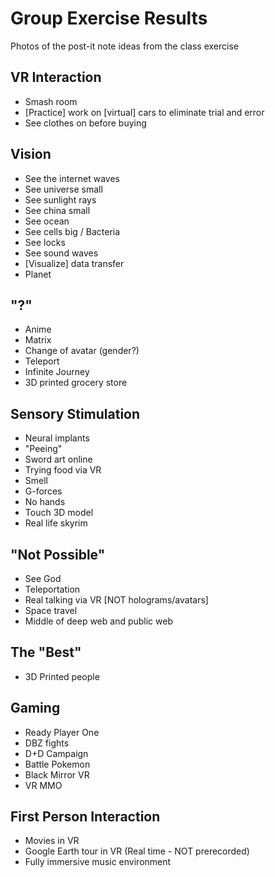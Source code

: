 # Group Exercise Results

Photos of the post-it note ideas from the class exercise

## VR Interaction
* Smash room
* [Practice] work on [virtual] cars to eliminate trial and error
* See clothes on before buying

## Vision
* See the internet waves
* See universe small
* See sunlight rays
* See china small
* See ocean
* See cells big / Bacteria
* See locks
* See sound waves
* [Visualize] data transfer
* Planet

## "?"
* Anime
* Matrix 
* Change of avatar (gender?)
* Teleport
* Infinite Journey
* 3D printed grocery store

## Sensory Stimulation
* Neural implants
* "Peeing"
* Sword art online
* Trying food via VR
* Smell
* G-forces
* No hands
* Touch 3D model
* Real life skyrim

## "Not Possible"
* See God
* Teleportation
* Real talking via VR [NOT holograms/avatars]
* Space travel
* Middle of deep web and public web

## The "Best"
* 3D Printed people

## Gaming
* Ready Player One
* DBZ fights
* D+D Campaign
* Battle Pokemon
* Black Mirror VR
* VR MMO

## First Person Interaction
* Movies in VR
* Google Earth tour in VR (Real time - NOT prerecorded)
* Fully immersive music environment
